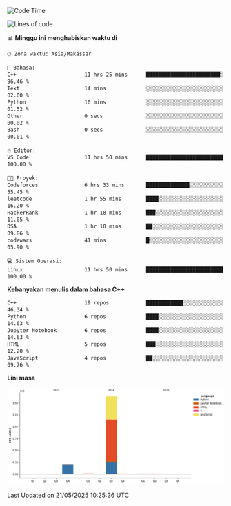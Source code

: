 <!--START_SECTION:waka-->
![Code Time](http://img.shields.io/badge/Code%20Time-220%20hrs%2041%20mins-blue)

![Lines of code](https://img.shields.io/badge/Sejak%20Hello%20World%20aku%20telah%20menulis-1.9%20million%20baris%20kode-blue)

📊 **Minggu ini menghabiskan waktu di** 

```text
🕑︎ Zona waktu: Asia/Makassar

💬 Bahasa: 
C++                      11 hrs 25 mins      ████████████████████████░   96.46 % 
Text                     14 mins             ░░░░░░░░░░░░░░░░░░░░░░░░░   02.00 % 
Python                   10 mins             ░░░░░░░░░░░░░░░░░░░░░░░░░   01.52 % 
Other                    0 secs              ░░░░░░░░░░░░░░░░░░░░░░░░░   00.02 % 
Bash                     0 secs              ░░░░░░░░░░░░░░░░░░░░░░░░░   00.01 % 

🔥 Editor: 
VS Code                  11 hrs 50 mins      █████████████████████████   100.00 % 

🐱‍💻 Proyek: 
Codeforces               6 hrs 33 mins       ██████████████░░░░░░░░░░░   55.45 % 
leetcode                 1 hr 55 mins        ████░░░░░░░░░░░░░░░░░░░░░   16.20 % 
HackerRank               1 hr 18 mins        ███░░░░░░░░░░░░░░░░░░░░░░   11.05 % 
DSA                      1 hr 10 mins        ██░░░░░░░░░░░░░░░░░░░░░░░   09.86 % 
codewars                 41 mins             █░░░░░░░░░░░░░░░░░░░░░░░░   05.90 % 

💻 Sistem Operasi: 
Linux                    11 hrs 50 mins      █████████████████████████   100.00 % 
```

**Kebanyakan menulis dalam bahasa C++** 

```text
C++                      19 repos            ████████████░░░░░░░░░░░░░   46.34 % 
Python                   6 repos             ████░░░░░░░░░░░░░░░░░░░░░   14.63 % 
Jupyter Notebook         6 repos             ████░░░░░░░░░░░░░░░░░░░░░   14.63 % 
HTML                     5 repos             ███░░░░░░░░░░░░░░░░░░░░░░   12.20 % 
JavaScript               4 repos             ██░░░░░░░░░░░░░░░░░░░░░░░   09.76 % 
```



**Lini masa**

![Lines of Code chart](https://raw.githubusercontent.com/yusuf601/yusuf601/main/assets/bar_graph.png)


 Last Updated on 21/05/2025 10:25:36 UTC
<!--END_SECTION:waka-->
